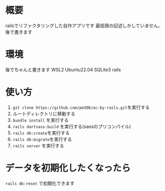 # 概要
railsでリファクタリングした自作アプリです
最低限の記述しかしていません。後で書きます

# 環境
後でちゃんと書きます
WSL2
Ubuntu22.04
SQLite3
rails

# 使い方

1. `git clone https://github.com/pm306/ac-by-rails.git`を実行する
2. ルートディレクトリに移動する
3. `bundle install` を実行する
3. `rails dartsass:build` を実行する(sassのプリコンパイル)
4. `rails db:create`を実行する
5. `rails db:migrate`を実行する
6. `rails server` を実行する

# データを初期化したくなったら
`rails db:reset` で初期化できます
